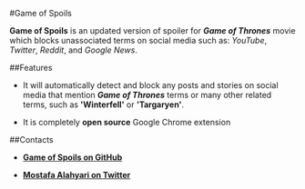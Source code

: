 #Game of Spoils

**Game of Spoils** is an updated version of spoiler for ***Game of Thrones*** movie which blocks unassociated terms on social media such as: *YouTube*, *Twitter*, *Reddit*, and *Google News*.

##Features

- It will automatically detect and block any posts and stories on social media that mention ***Game of Thrones*** terms or many other related terms, such as **'Winterfell'** or **'Targaryen'**. 

- It is completely **open source** Google Chrome extension

##Contacts

- [**Game of Spoils on GitHub**](https://github.com/mimalef70/Got-Spoil-Blocker)

- [**Mostafa Alahyari on Twitter**](https://twitter.com/mimalef70)

